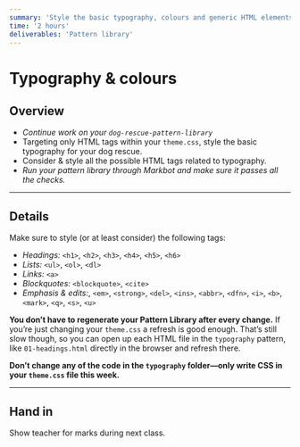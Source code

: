 ```yaml
---
summary: 'Style the basic typography, colours and generic HTML elements for the dog rescue pattern library.'
time: '2 hours'
deliverables: 'Pattern library'
---
```


# Typography & colours

## Overview

- *Continue work on your `dog-rescue-pattern-library`*
- Targeting only HTML tags within your `theme.css`, style the basic typography for your dog rescue.
- Consider & style all the possible HTML tags related to typography.
- *Run your pattern library through Markbot and make sure it passes all the checks.*

---

## Details

Make sure to style (or at least consider) the following tags:

- *Headings:* `<h1>`, `<h2>`, `<h3>`, `<h4>`, `<h5>`, `<h6>`
- *Lists:* `<ul>`, `<ol>`, `<dl>`
- *Links:* `<a>`
- *Blockquotes:* `<blockquote>`, `<cite>`
- *Emphasis & edits:*, `<em>`, `<strong>`, `<del>`, `<ins>`, `<abbr>`, `<dfn>`, `<i>`, `<b>`, `<mark>`, `<q>`, `<s>`, `<u>`

**You don’t have to regenerate your Pattern Library after every change.** If you’re just changing your `theme.css` a refresh is good enough. That’s still slow though, so you can open up each HTML file in the `typography` pattern, like `01-headings.html` directly in the browser and refresh there.

**Don’t change any of the code in the `typography` folder—only write CSS in your `theme.css` file this week.**

---

## Hand in

Show teacher for marks during next class.
